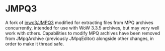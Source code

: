 
# JMPQ3

A fork of [inwc3/JMPQ3](https://github.com/inwc3/JMPQ3) modified for extracting 
files from MPQ archives concurrently, intended for use with WoW 3.3.5 
archives, but may very well work with others. Capabilities to modify
MPQ archives have been removed from JMpqArchive (previously JMpqEditor)
alongside other changes, in order to make it thread safe.
